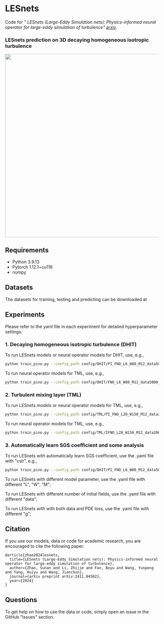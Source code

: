 # LESnets
Code for *" LESnets (Large-Eddy Simulation nets): Physics-informed neural operator for large-eddy simulation of turbulence"*  [arxiv](https://arxiv.org/abs/2411.04502).


<h3> LESnets prediction on 3D decaying homogeneous isotropic turbulence </h3>
<img src="https://github.com/Sunan-zhao/LESnets/output.gif" width="600">


## Requirements
- Python 3.9.13
- Pytorch 1.12.1+cu116
- numpy

## Datasets
The datasets for training, testing and predicting can be downloaded at 

## Experiments
Please refer to the yaml file in each experiment for detailed hyperparameter settings.

### 1. Decaying homogeneous isotropic turbulence (DHIT)
To run LESnets models or neural operator models for DHIT, use, e.g.,
```bash 
python train_pino.py --config_path config/DHIT/PI_FNO_L6_W80_M12_data5000_g0_gp0.yaml
```
To run neural operator models for TML, use, e.g.,

```bash 
python train_pino.py --config_path config/DHIT/FNO_L6_W80_M12_data5000_g1_gp0.yaml
```

### 2. Turbulent mixing layer (TML)
To run LESnets models or neural operator models for TML, use, e.g.,
```bash 
python train_pino.py --config_path config/TML/PI_FNO_L20_W150_M12_data2000_g0_gp0.yaml
```
To run neural operator models for TML, use, e.g.,

```bash 
python train_pino.py --config_path config/TML/IFNO_L20_W150_M12_data2000_g1_gp0.yaml
```
### 3. Automatically learn SGS coefficient and some analysis
To run LESnets with automatically learn SGS coefficient, use the .yaml file with "cslr". e.g., 
```bash 
python train_pino.py --config_path config/DHIT/PI_FNO_L6_W80_M12_data5000_g0_gp05_fDNS_cslr1e5.yaml
```
To run LESnets with different model parameter, use the .yaml file with different "L", "W", "M";

To run LESnets with different number of initial fields, use the .yaml file with different "data";

To run LESnets with with both data and PDE loss, use the .yaml file with different "g";


## Citation

If you use our models, data or code for academic research, you are encouraged to cite the following paper:

```
@article{zhao2024lesnets,
  title={LESnets (Large-Eddy Simulation nets): Physics-informed neural operator for large-eddy simulation of turbulence},
  author={Zhao, Sunan and Li, Zhijie and Fan, Boyu and Wang, Yunpeng and Yang, Huiyu and Wang, Jianchun},
  journal={arXiv preprint arXiv:2411.04502},
  year={2024}
}
```
## Questions

To get help on how to use the data or code, simply open an issue in the GitHub "Issues" section.
